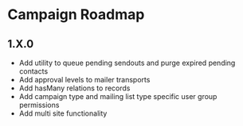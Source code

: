 # Campaign Roadmap

## 1.X.0
- Add utility to queue pending sendouts and purge expired pending contacts  
- Add approval levels to mailer transports
- Add hasMany relations to records
- Add campaign type and mailing list type specific user group permissions
- Add multi site functionality